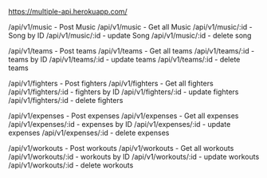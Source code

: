 https://multiple-api.herokuapp.com/


/api/v1/music -  Post Music 
/api/v1/music -  Get all Music
/api/v1/music/:id -  Song by ID 
/api/v1/music/:id - update Song
/api/v1/music/:id - delete song

/api/v1/teams -  Post teams 
/api/v1/teams -  Get all teams
/api/v1/teams/:id -  teams by ID 
/api/v1/teams/:id - update teams
/api/v1/teams/:id - delete teams

/api/v1/fighters -  Post fighters 
/api/v1/fighters -  Get all fighters
/api/v1/fighters/:id -  fighters by ID 
/api/v1/fighters/:id - update fighters
/api/v1/fighters/:id - delete fighters

/api/v1/expenses -  Post expenses 
/api/v1/expenses -  Get all expenses
/api/v1/expenses/:id -  expenses by ID 
/api/v1/expenses/:id - update expenses
/api/v1/expenses/:id - delete expenses

/api/v1/workouts -  Post workouts 
/api/v1/workouts -  Get all workouts
/api/v1/workouts/:id -  workouts by ID 
/api/v1/workouts/:id - update workouts
/api/v1/workouts/:id - delete workouts

